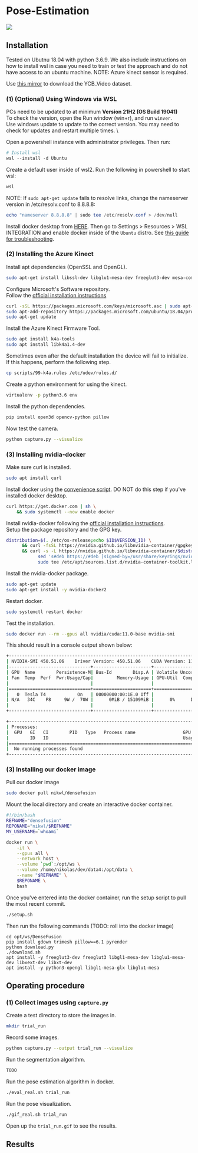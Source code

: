 # Pose-Estimation

![](assets/drill.gif)

## Installation

Tested on Ubutnu 18.04 with python 3.6.9. We also include instructions on how to install wsl in case you need to train or test the approach and do not have access to an ubuntu machine.
NOTE: Azure kinect sensor is required.

Use [this mirror](https://okabe.dev/ycb-video-dataset-download-mirror/) to download the YCB_Video dataset.

### (1) (Optional) Using Windows via WSL

PCs need to be updated to at minimum <b>Version 21H2 (OS Build 19041)</b> \
To check the version, open the Run window (win+r), and run `winver`. \
Use windows update to update to the correct version. You may need to check for updates and restart multiple times. \

Open a powershell instance with administrator privileges. Then run:
```powershell
# Install wsl
wsl --install -d Ubuntu
```

Create a default user inside of wsl2. Run the following in powershell to start wsl:
```powershell
wsl
```

NOTE: If `sudo apt-get update` fails to resolve links, change the nameserver version in /etc/resolv.conf to 8.8.8.8:
```powershell
echo "nameserver 8.8.8.8" | sudo tee /etc/resolv.conf > /dev/null
```

Install docker desktop from [HERE](https://www.docker.com/products/docker-desktop/). Then go to Settings > Resources > WSL INTEGRATION and enable docker inside of the `Ubuntu` distro. See [this guide for troubleshooting](datasets/linemod/Linemod_preprocessed/data/01/depth/0001.pnghttps://docs.docker.com/desktop/windows/wsl/).

### (2) Installing the Azure Kinect

Install apt dependencies (OpenSSL and OpenGL).
```bash 
sudo apt-get install libssl-dev libglu1-mesa-dev freeglut3-dev mesa-common-dev
```

Configure Microsoft's Software repository. \
Follow the [official installation instructions](https://docs.microsoft.com/en-us/azure/kinect-dk/sensor-sdk-download)
```bash
curl -sSL https://packages.microsoft.com/keys/microsoft.asc | sudo apt-key add -
sudo apt-add-repository https://packages.microsoft.com/ubuntu/18.04/prod
sudo apt-get update
```

Install the Azure Kinect Firmware Tool.
```bash
sudo apt install k4a-tools
sudo apt install libk4a1.4-dev
```

Sometimes even after the default installation the device will fail to initialize. If this happens, perform the following step.
```bash
cp scripts/99-k4a.rules /etc/udev/rules.d/
```

Create a python environment for using the kinect.
```bash
virtualenv -p python3.6 env
```

Install the python dependencies.
```bash
pip install open3d opencv-python pillow
```

Now test the camera.
```bash
python capture.py --visualize
```

### (3) Installing nvidia-docker

Make sure curl is installed.
```bash
sudo apt install curl
```

Install docker using the [convenience script](https://docs.docker.com/engine/install/ubuntu/). DO NOT do this step if you've installed docker desktop.
```bash 
curl https://get.docker.com | sh \
    && sudo systemctl --now enable docker
```

Install nvidia-docker following the [official installation instructions](https://docs.nvidia.com/datacenter/cloud-native/container-toolkit/install-guide.html). \
Setup the package repository and the GPG key.
```bash 
distribution=$(. /etc/os-release;echo $ID$VERSION_ID) \
      && curl -fsSL https://nvidia.github.io/libnvidia-container/gpgkey | sudo gpg --dearmor -o /usr/share/keyrings/nvidia-container-toolkit-keyring.gpg \
      && curl -s -L https://nvidia.github.io/libnvidia-container/$distribution/libnvidia-container.list | \
            sed 's#deb https://#deb [signed-by=/usr/share/keyrings/nvidia-container-toolkit-keyring.gpg] https://#g' | \
            sudo tee /etc/apt/sources.list.d/nvidia-container-toolkit.list
```

Install the nvidia-docker package.
```bash
sudo apt-get update
sudo apt-get install -y nvidia-docker2
```

Restart docker.
```bash
sudo systemctl restart docker
```

Test the installation.
```bash
sudo docker run --rm --gpus all nvidia/cuda:11.0-base nvidia-smi
```

This should result in a console output shown below:
```bash
+-----------------------------------------------------------------------------+
| NVIDIA-SMI 450.51.06    Driver Version: 450.51.06    CUDA Version: 11.0     |
|-------------------------------+----------------------+----------------------+
| GPU  Name        Persistence-M| Bus-Id        Disp.A | Volatile Uncorr. ECC |
| Fan  Temp  Perf  Pwr:Usage/Cap|         Memory-Usage | GPU-Util  Compute M. |
|                               |                      |               MIG M. |
|===============================+======================+======================|
|   0  Tesla T4            On   | 00000000:00:1E.0 Off |                    0 |
| N/A   34C    P8     9W /  70W |      0MiB / 15109MiB |      0%      Default |
|                               |                      |                  N/A |
+-------------------------------+----------------------+----------------------+

+-----------------------------------------------------------------------------+
| Processes:                                                                  |
|  GPU   GI   CI        PID   Type   Process name                  GPU Memory |
|        ID   ID                                                   Usage      |
|=============================================================================|
|  No running processes found                                                 |
+-----------------------------------------------------------------------------+
```

### (3) Installing our docker image

Pull our docker image
```bash
sudo docker pull nikwl/densefusion
```

Mount the local directory and create an interactive docker container.
```bash
#!/bin/bash
REFNAME="densefusion"
REPONAME="nikwl/$REFNAME"
MY_USERNAME=`whoami`

docker run \
    -it \
    --gpus all \
    --network host \
    --volume `pwd`:/opt/ws \
    --volume /home/nikolas/dev/data4:/opt/data \
    --name "$REFNAME" \
    $REPONAME \
    bash
```

Once you've entered into the docker container, run the setup script to pull the most recent commit.
```bash
./setup.sh
```

Then run the following commands (TODO: roll into the docker image)
```
cd opt/ws/DenseFusion
pip install gdown trimesh pillow==6.1 pyrender
python download.py
./download.sh
apt install -y freeglut3-dev freeglut3 libgl1-mesa-dev libglu1-mesa-dev libxext-dev libxt-dev
apt install -y python3-opengl libgl1-mesa-glx libglu1-mesa
```

## Operating procedure

### (1) Collect images using `capture.py`

Create a test directory to store the images in.
```bash
mkdir trial_run
```

Record some images.
```bash
python capture.py --output trial_run --visualize
```

Run the segmentation algorithm. 
```bash
TODO
```

Run the pose estimation algorithm in docker.
```bash
./eval_real.sh trial_run
```

Run the pose visualization.
```bash
./gif_real.sh trial_run
```

Open up the `trial_run.gif` to see the results.

## Results
